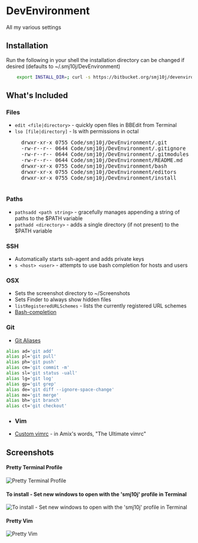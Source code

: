 DevEnvironment
==============

All my various settings

Installation
------------

Run the following in your shell the installation directory can be changed if desired (defaults to ~/.smj10j/DevEnvironment)
```bash 
	export INSTALL_DIR=; curl -s https://bitbucket.org/smj10j/devenvironment/raw/master/install/install.sh | /bin/bash && exit 0
```

What's Included
---------------

### Files ###
- `edit <file|directory>` - quickly open files in BBEdit from Terminal
- `lso [file|directory]` - ls with permissions in octal
	<pre>
	drwxr-xr-x 0755 Code/smj10j/DevEnvironment/.git
	-rw-r--r-- 0644 Code/smj10j/DevEnvironment/.gitignore
	-rw-r--r-- 0644 Code/smj10j/DevEnvironment/.gitmodules
	-rw-r--r-- 0644 Code/smj10j/DevEnvironment/README.md
	drwxr-xr-x 0755 Code/smj10j/DevEnvironment/bash
	drwxr-xr-x 0755 Code/smj10j/DevEnvironment/editors
	drwxr-xr-x 0755 Code/smj10j/DevEnvironment/install
	</pre>
	
	
### Paths ###
- `pathsadd <path string>` - gracefully manages appending a string of paths to the $PATH variable
- `pathadd <directory>` - adds a single directory (if not present) to the $PATH variable
		
		
### SSH ###
- Automatically starts ssh-agent and adds private keys
- `s <host> <user>` - attempts to use bash completion for hosts and users


### OSX ###
- Sets the screenshot directory to  ~/Screenshots
- Sets Finder to always show hidden files
- `listRegisteredURLSchemes` - lists the currently registered URL schemes
- [Bash-completion](http://trac.macports.org/wiki/howto/bash-completion)

### Git ###
- [Git Aliases](http://www.jperla.com/blog/post/teach-yourself-git-in-2-minutes)
```bash
alias ad='git add'
alias pl='git pull'
alias ph='git push'
alias cm='git commit -m'
alias sl='git status -uall'
alias lg='git log'
alias gp='git grep'
alias de='git diff --ignore-space-change'
alias me='git merge'
alias bh='git branch'
alias ct='git checkout'
```

- ### Vim ###
- [Custom vimrc](https://github.com/amix/vimrc) - in Amix's words, "The Ultimate vimrc"
		
		
Screenshots
-----------

#### Pretty Terminal Profile ####
![Pretty Terminal Profile](https://raw.github.com/smj10j/DevEnvironment/master/screenshots/Pretty-Terminal.png "Pretty Terminal")

#### To install - Set new windows to open with the 'smj10j' profile in Terminal ####
![To install - Set new windows to open with the 'smj10j' profile in Terminal](https://raw.github.com/smj10j/DevEnvironment/master/screenshots/Set-Terminal-Profile.png "Set Terminal Profile")

#### Pretty Vim ####
![Pretty Vim](https://raw.github.com/smj10j/DevEnvironment/master/screenshots/Pretty-Vim.png "Pretty Vim")
		

		
		
		
		
		
